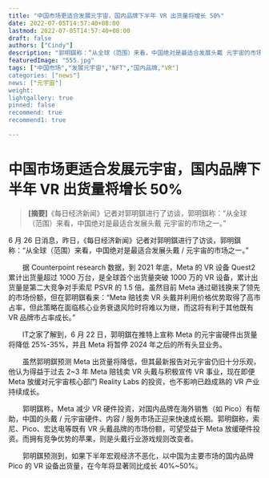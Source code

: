 ```yaml
---
title: "中国市场更适合发展元宇宙，国内品牌下半年 VR 出货量将增长 50%"
date: 2022-07-05T14:57:40+08:00
lastmod: 2022-07-05T14:57:40+08:00
draft: false
authors: ["Cindy"]
description: "郭明錤称：“从全球（范围）来看，中国绝对是最适合发展头戴 元宇宙的市场之一。”"
featuredImage: "555.jpg"
tags: ["中国市场","发展元宇宙","NFT","国内品牌,"VR"]
categories: ["news"]
news: ["元宇宙"]
weight: 
lightgallery: true
pinned: false
recommend: true
recommend1: true

---
```


# 中国市场更适合发展元宇宙，国内品牌下半年 VR 出货量将增长 50%

> **[摘要]**《每日经济新闻》记者对郭明錤进行了访谈，郭明錤称：“从全球（范围）来看，中国绝对是最适合发展头戴 元宇宙的市场之一。”

6 月 26 日消息，昨日，《每日经济新闻》记者对郭明錤进行了访谈，郭明錤称：“从全球（范围）来看，中国绝对是最适合发展头戴 / 元宇宙的市场之一。”

　　据 Counterpoint research 数据，到 2021 年底，Meta 的 VR 设备 Quest2 累计出货量超过 1000 万台，是全球首个出货量突破 1000 万的 VR 设备，累计出货量是第二大竞争对手索尼 PSVR 的 1.5 倍。虽然目前 Meta 通过砸钱换来了领先的市场份额，但在郭明錤看来：“Meta 赔钱卖 VR 头戴并利用价格优势取得了高市占率，但此策略在面临核心业务衰退风险时将难以为继，而这将有利于其他既有 VR 品牌市占率成长。”

　　IT之家了解到，6 月 22 日，郭明錤在推特上宣称 Meta 的元宇宙硬件出货量将降低 25%-35%，并且 Meta 将暂停 2024 年之后的所有头显业务。

　　虽然郭明錤预测 Meta 出货量将降低，但其最新报告对元宇宙仍旧十分乐观，他认为得益于过去 2~3 年 Meta 赔钱卖 VR 头戴与积极宣传 VR 事业，现在即便 Meta 放缓对元宇宙核心部门 Reality Labs 的投资，也不影响已趋成熟的 VR 产业持续成长。

　　郭明錤称，Meta 减少 VR 硬件投资，对国内品牌在海外销售（如 Pico）有帮助，中国的头戴 / 元宇宙硬件、内容 / 服务市场正迎来快速成长期。郭明錤称，索尼、Pico、宏达电等既有 VR 头戴品牌的市场份额，可望受益于 Meta 放缓硬件投资。而拥有竞争优势的苹果，则是头戴行业游戏规则改变者。

　　郭明錤预测到，如果下半年宏观经济不恶化，以中国为主要市场的国内品牌 Pico 的 VR 设备出货量，在今年将显著同比成长 40%~50%。
